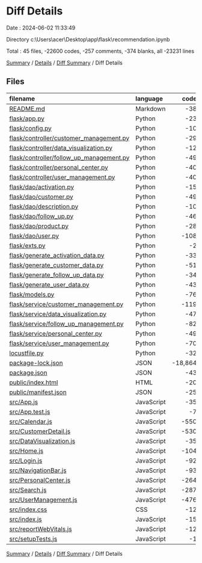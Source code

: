 # Diff Details

Date : 2024-06-02 11:33:49

Directory c:\\Users\\acer\\Desktop\\app\\flask\\recommendation.ipynb

Total : 45 files,  -22600 codes, -257 comments, -374 blanks, all -23231 lines

[Summary](results.md) / [Details](details.md) / [Diff Summary](diff.md) / Diff Details

## Files
| filename | language | code | comment | blank | total |
| :--- | :--- | ---: | ---: | ---: | ---: |
| [README.md](/README.md) | Markdown | -38 | 0 | -33 | -71 |
| [flask/app.py](/flask/app.py) | Python | -23 | -1 | -4 | -28 |
| [flask/config.py](/flask/config.py) | Python | -10 | -1 | -2 | -13 |
| [flask/controller/customer_management.py](/flask/controller/customer_management.py) | Python | -29 | 0 | -6 | -35 |
| [flask/controller/data_visualization.py](/flask/controller/data_visualization.py) | Python | -12 | 0 | -3 | -15 |
| [flask/controller/follow_up_management.py](/flask/controller/follow_up_management.py) | Python | -49 | 0 | -8 | -57 |
| [flask/controller/personal_center.py](/flask/controller/personal_center.py) | Python | -40 | 0 | -6 | -46 |
| [flask/controller/user_management.py](/flask/controller/user_management.py) | Python | -40 | 0 | -6 | -46 |
| [flask/dao/activation.py](/flask/dao/activation.py) | Python | -15 | 0 | -3 | -18 |
| [flask/dao/customer.py](/flask/dao/customer.py) | Python | -49 | 0 | -10 | -59 |
| [flask/dao/description.py](/flask/dao/description.py) | Python | -10 | 0 | -3 | -13 |
| [flask/dao/follow_up.py](/flask/dao/follow_up.py) | Python | -46 | 0 | -6 | -52 |
| [flask/dao/product.py](/flask/dao/product.py) | Python | -28 | 0 | -5 | -33 |
| [flask/dao/user.py](/flask/dao/user.py) | Python | -108 | -2 | -11 | -121 |
| [flask/exts.py](/flask/exts.py) | Python | -2 | -1 | -1 | -4 |
| [flask/generate_activation_data.py](/flask/generate_activation_data.py) | Python | -33 | -9 | -12 | -54 |
| [flask/generate_customer_data.py](/flask/generate_customer_data.py) | Python | -51 | -7 | -11 | -69 |
| [flask/generate_follow_up_data.py](/flask/generate_follow_up_data.py) | Python | -34 | -15 | -9 | -58 |
| [flask/generate_user_data.py](/flask/generate_user_data.py) | Python | -43 | -9 | -13 | -65 |
| [flask/models.py](/flask/models.py) | Python | -76 | 0 | -8 | -84 |
| [flask/service/customer_management.py](/flask/service/customer_management.py) | Python | -119 | -7 | -12 | -138 |
| [flask/service/data_visualization.py](/flask/service/data_visualization.py) | Python | -47 | -4 | -8 | -59 |
| [flask/service/follow_up_management.py](/flask/service/follow_up_management.py) | Python | -82 | 0 | -7 | -89 |
| [flask/service/personal_center.py](/flask/service/personal_center.py) | Python | -49 | -3 | -5 | -57 |
| [flask/service/user_management.py](/flask/service/user_management.py) | Python | -70 | -1 | -6 | -77 |
| [locustfile.py](/locustfile.py) | Python | -32 | -1 | -10 | -43 |
| [package-lock.json](/package-lock.json) | JSON | -18,864 | 0 | -1 | -18,865 |
| [package.json](/package.json) | JSON | -43 | 0 | -1 | -44 |
| [public/index.html](/public/index.html) | HTML | -20 | -23 | -1 | -44 |
| [public/manifest.json](/public/manifest.json) | JSON | -25 | 0 | -1 | -26 |
| [src/App.js](/src/App.js) | JavaScript | -35 | -1 | -3 | -39 |
| [src/App.test.js](/src/App.test.js) | JavaScript | -7 | 0 | -2 | -9 |
| [src/Calendar.js](/src/Calendar.js) | JavaScript | -550 | -33 | -36 | -619 |
| [src/CustomerDetail.js](/src/CustomerDetail.js) | JavaScript | -530 | -44 | -20 | -594 |
| [src/DataVisualization.js](/src/DataVisualization.js) | JavaScript | -35 | 0 | -4 | -39 |
| [src/Home.js](/src/Home.js) | JavaScript | -104 | -2 | -13 | -119 |
| [src/Login.js](/src/Login.js) | JavaScript | -92 | -6 | -4 | -102 |
| [src/NavigationBar.js](/src/NavigationBar.js) | JavaScript | -93 | -2 | -4 | -99 |
| [src/PersonalCenter.js](/src/PersonalCenter.js) | JavaScript | -264 | -12 | -15 | -291 |
| [src/Search.js](/src/Search.js) | JavaScript | -287 | -24 | -25 | -336 |
| [src/UserManagement.js](/src/UserManagement.js) | JavaScript | -476 | -42 | -28 | -546 |
| [src/index.css](/src/index.css) | CSS | -12 | 0 | -2 | -14 |
| [src/index.js](/src/index.js) | JavaScript | -15 | -3 | -3 | -21 |
| [src/reportWebVitals.js](/src/reportWebVitals.js) | JavaScript | -12 | 0 | -2 | -14 |
| [src/setupTests.js](/src/setupTests.js) | JavaScript | -1 | -4 | -1 | -6 |

[Summary](results.md) / [Details](details.md) / [Diff Summary](diff.md) / Diff Details